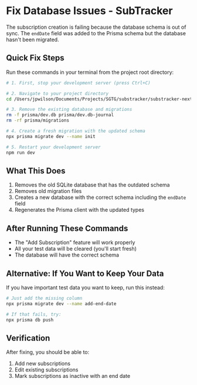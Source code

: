 # Fix Database Issues - SubTracker

The subscription creation is failing because the database schema is out of sync. The `endDate` field was added to the Prisma schema but the database hasn't been migrated.

## Quick Fix Steps

Run these commands in your terminal from the project root directory:

```bash
# 1. First, stop your development server (press Ctrl+C)

# 2. Navigate to your project directory
cd /Users/jpwilson/Documents/Projects/SGTG/substracker/substracker-next

# 3. Remove the existing database and migrations
rm -f prisma/dev.db prisma/dev.db-journal
rm -rf prisma/migrations

# 4. Create a fresh migration with the updated schema
npx prisma migrate dev --name init

# 5. Restart your development server
npm run dev
```

## What This Does

1. Removes the old SQLite database that has the outdated schema
2. Removes old migration files
3. Creates a new database with the correct schema including the `endDate` field
4. Regenerates the Prisma client with the updated types

## After Running These Commands

- The "Add Subscription" feature will work properly
- All your test data will be cleared (you'll start fresh)
- The database will have the correct schema

## Alternative: If You Want to Keep Your Data

If you have important test data you want to keep, run this instead:

```bash
# Just add the missing column
npx prisma migrate dev --name add-end-date

# If that fails, try:
npx prisma db push
```

## Verification

After fixing, you should be able to:
1. Add new subscriptions
2. Edit existing subscriptions
3. Mark subscriptions as inactive with an end date